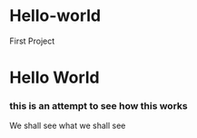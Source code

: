 # Hello-world
First Project

<h1>Hello World</h1>

<h3> this is an attempt to see how this works </h3> 
<p>We shall see what we shall see</p>